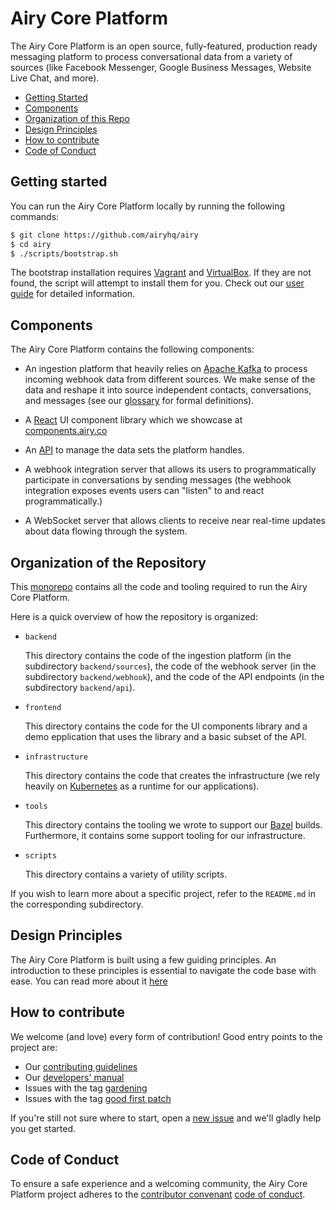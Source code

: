 # Airy Core Platform

The Airy Core Platform is an open source, fully-featured, production ready
messaging platform to process conversational data from a variety of sources
(like Facebook Messenger, Google Business Messages, Website Live Chat, and
more).

- [Getting Started](#getting-started)
- [Components](#components)
- [Organization of this Repo](#organization-of-the-repository)
- [Design Principles](#design-principles)
- [How to contribute](#how-to-contribute)
- [Code of Conduct](#code-of-conduct)


## Getting started

You can run the Airy Core Platform locally by running the following commands:

```sh
$ git clone https://github.com/airyhq/airy
$ cd airy
$ ./scripts/bootstrap.sh
```

The bootstrap installation requires
[Vagrant](https://www.vagrantup.com/downloads) and
[VirtualBox](https://www.virtualbox.org/wiki/Downloads). If they are not
found, the script will attempt to install them for you.  Check out our [user
guide](/docs/docs/user-guide.md) for detailed information.


## Components

The Airy Core Platform contains the following components:

- An ingestion platform that heavily relies on [Apache
  Kafka](https://kafka.apache.org) to process incoming webhook data from
  different sources. We make sense of the data and reshape it into source
  independent contacts, conversations, and messages (see our
  [glossary](/docs/docs/glossary.md) for formal definitions).

- A [React](https://reactjs.org/) UI component library which we showcase at
  [components.airy.co](https://components.airy.co)

- An [API](/docs/docs/api.md) to manage the data sets the platform
  handles.

- A webhook integration server that allows its users to programmatically
  participate in conversations by sending messages (the webhook integration
  exposes events users can "listen" to and react programmatically.)

- A WebSocket server that allows clients to receive near real-time updates about
  data flowing through the system.


## Organization of the Repository

This [monorepo](https://en.wikipedia.org/wiki/Monorepo) contains all the
code and tooling required to run the Airy Core Platform.

Here is a quick overview of how the repository is organized:

- `backend`

  This directory contains the code of the ingestion platform (in the
  subdirectory `backend/sources`), the code of the webhook server (in the
  subdirectory `backend/webhook`), and the code of the API endpoints (in the
  subdirectory `backend/api`).

- `frontend`

  This directory contains the code for the UI components library and a demo epplication
  that uses the library and a basic subset of the API. 

- `infrastructure`

  This directory contains the code that creates the infrastructure (we rely
  heavily on [Kubernetes](https://kubernetes.io/) as a runtime for our
  applications).

- `tools`

  This directory contains the tooling we wrote to support our
  [Bazel](https://bazel.build) builds. Furthermore, it contains some support
  tooling for our infrastructure.

- `scripts`

  This directory contains a variety of utility scripts.

If you wish to learn more about a specific project, refer to the
`README.md` in the corresponding subdirectory.


## Design Principles

The Airy Core Platform is built using a few guiding principles. An introduction
to these principles is essential to navigate the code base with ease. You can
read more about it [here](/docs/docs/guidelines/design-principles.md)


## How to contribute

We welcome (and love) every form of contribution! Good entry points to the
project are:

- Our [contributing guidelines](/CONTRIBUTING.md)
- Our [developers' manual](/docs/docs/developers-manual.md)
- Issues with the tag
  [gardening](https://github.com/airyhq/airy/issues?q=is%3Aissue+is%3Aopen+label%3Agardening)
- Issues with the tag [good first
  patch](https://github.com/airyhq/airy/issues?q=is%3Aissue+is%3Aopen+label%3A%22good+first+patch%22)

If you're still not sure where to start, open a [new
issue](https://github.com/airyhq/airy/issues/new) and we'll gladly help you get
started.


## Code of Conduct

To ensure a safe experience and a welcoming community, the Airy Core Platform
project adheres to the [contributor
convenant](https://www.contributor-covenant.org/) [code of
conduct](/code_of_conduct.md).
